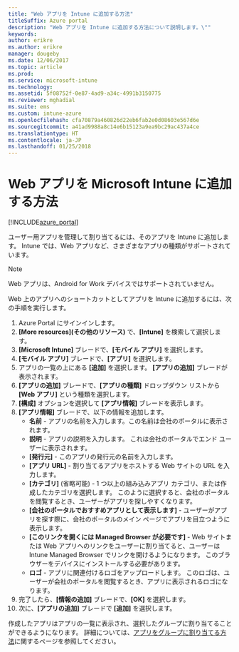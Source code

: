```yaml
---
title: "Web アプリを Intune に追加する方法"
titleSuffix: Azure portal
description: "Web アプリを Intune に追加する方法について説明します。\""
keywords: 
author: erikre
ms.author: erikre
manager: dougeby
ms.date: 12/06/2017
ms.topic: article
ms.prod: 
ms.service: microsoft-intune
ms.technology: 
ms.assetid: 5f08752f-0e87-4ad9-a34c-4991b3150775
ms.reviewer: mghadial
ms.suite: ems
ms.custom: intune-azure
ms.openlocfilehash: cfa70879a460826d22eb6fab2e0d08603e567d6e
ms.sourcegitcommit: a41ad9988a8c14e6b15123a9ea9bc29ac437a4ce
ms.translationtype: HT
ms.contentlocale: ja-JP
ms.lasthandoff: 01/25/2018
---
```

# <a name="how-to-add-web-apps-to-microsoft-intune"></a>Web アプリを Microsoft Intune に追加する方法

[!INCLUDE[azure_portal](./includes/azure_portal.md)]

ユーザー用アプリを管理して割り当てるには、そのアプリを Intune に追加します。 Intune では、Web アプリなど、さまざまなアプリの種類がサポートされています。

> [!Note]
> Web アプリは、Android for Work デバイスではサポートされていません。

Web 上のアプリへのショートカットとしてアプリを Intune に追加するには、次の手順を実行します。

1. Azure Portal にサインインします。
2. **[More resources]\(その他のリソース\)** で、**[Intune]** を検索して選択します。
3. **[Microsoft Intune]** ブレードで、**[モバイル アプリ]** を選択します。
4. **[モバイル アプリ]** ブレードで、**[アプリ]** を選択します。
5. アプリの一覧の上にある **[追加]** を選択します。 **[アプリの追加]** ブレードが表示されます。
6. **[アプリの追加]** ブレードで、**[アプリの種類]** ドロップダウン リストから **[Web アプリ]** という種類を選択します。
7. **[構成]** オプションを選択して **[アプリ情報]** ブレードを表示します。
8. **[アプリ情報]** ブレードで、以下の情報を追加します。
    - **名前** - アプリの名前を入力します。この名前は会社のポータルに表示されます。
    - **説明** - アプリの説明を入力します。 これは会社のポータルでエンド ユーザーに表示されます。
    - **[発行元]** - このアプリの発行元の名前を入力します。
    - **[アプリ URL]** - 割り当てるアプリをホストする Web サイトの URL を入力します。
    - **[カテゴリ]** (省略可能) - 1 つ以上の組み込みアプリ カテゴリ、または作成したカテゴリを選択します。 このように選択すると、会社のポータルを閲覧するとき、ユーザーがアプリを探しやすくなります。
    - **[会社のポータルでおすすめアプリとして表示します]** - ユーザーがアプリを探す際に、会社のポータルのメイン ページでアプリを目立つように表示します。
    - **[このリンクを開くには Managed Browser が必要です]** - Web サイトまたは Web アプリへのリンクをユーザーに割り当てると、ユーザーは Intune Managed Browser でリンクを開けるようになります。 このブラウザーをデバイスにインストールする必要があります。
    - **ロゴ** - アプリに関連付けるロゴをアップロードします。 このロゴは、ユーザーが会社のポータルを閲覧するとき、アプリに表示されるロゴになります。
9. 完了したら、**[情報の追加]** ブレードで、**[OK]** を選択します。
10. 次に、**[アプリの追加]** ブレードで **[追加]** を選択します。

作成したアプリはアプリの一覧に表示され、選択したグループに割り当てることができるようになります。 詳細については、[アプリをグループに割り当てる方法](apps-deploy.md)に関するページを参照してください。